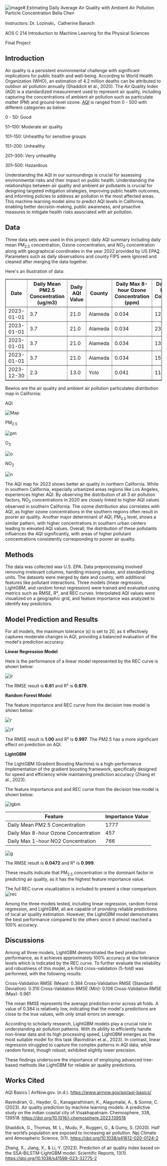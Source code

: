 ![image](https://github.com/user-attachments/assets/b3dec788-0d01-465d-acb8-4ce9e072ee25)# Estimating Daily Average Air Quality with Ambient Air Pollution Particle Concentration
Bella Chen 

Instructors: Dr. Lozinski，Catherine Banach

AOS C 214 Introduction to Machine Learning for the Physical Sciences 

Final Project

## Introduction 
Air quality is a persistent environmental challenge with significant implications for public health and well-being. According to World Health Organization (WHO), an estimation of 4.2 million deaths can be attributed to outdoor air pollution annually (Shaddick et al., 2020). The Air Quality Index (AQI) is a standardized measurement used to represent air quality, including capturing the concentrations of ambient air pollution such as particulate matter (PM) and ground-level ozone. [AQI](https://www.airnow.gov/aqi/aqi-basics/) is ranged from 0 - 500 with different categories as below: 

  0 - 50: Good 
  
  51–100: Moderate air quality 
  
  101–150: Unhealthy for sensitive groups 
  
  151–200: Unhealthy 
  
  201–300: Very unhealthy 
  
  301–500: Hazardous

Understanding the AQI in our surroundings is crucial for assessing environmental risks and their impact on public health. Understanding the relationships between air quality and ambient air pollutants is crucial for designing targeted mitigation strategies, improving public health outcomes, and informing policies to address air pollution in the most affected areas. This machine learning model aims to predict AQI levels in California, enabling better decision-making, public awareness, and proactive measures to mitigate health risks associated with air pollution. 

## Data
Three data sets were used in this project: daily AQI summary including daily mean PM<sub>2.5</sub> concentration, Ozone concentration, and NO<sub>2</sub> concentration along with geographical coordinates in the year 2022 provided by US EPA[2](https://www.epa.gov/outdoor-air-quality-data/download-daily-data). Parameters such as daily observations and county FIPS were ignored and cleaned after merging the data together. 


Here's an illustration of data: 
<table border="1">
  <thead>
    <tr>
      <th>Date</th>
      <th>Daily Mean PM2.5 Concentration (ug/m3)</th>
      <th>Daily AQI Value</th>
      <th>County</th>
      <th>Daily Max 8-hour Ozone Concentration (ppm)</th>
      <th>Daily Max 1-hour NO2 Concentration (ppb)</th>
      <th>Site Latitude</th>
      <th>Site Longitude</th>
    </tr>
  </thead>
  <tbody>
    <tr>
      <td>2023-01-01</td>
      <td>3.7</td>
      <td>21.0</td>
      <td>Alameda</td>
      <td>0.034</td>
      <td>12.8</td>
      <td>37.687526</td>
      <td>-121.784217</td>
    </tr>
    <tr>
      <td>2023-01-01</td>
      <td>3.7</td>
      <td>21.0</td>
      <td>Alameda</td>
      <td>0.034</td>
      <td>23.6</td>
      <td>37.743065</td>
      <td>-122.169935</td>
    </tr>
    <tr>
      <td>2023-01-01</td>
      <td>3.7</td>
      <td>21.0</td>
      <td>Alameda</td>
      <td>0.034</td>
      <td>13.7</td>
      <td>37.814781</td>
      <td>-122.282347</td>
    </tr>
    <tr>
      <td>2023-01-01</td>
      <td>3.7</td>
      <td>21.0</td>
      <td>Alameda</td>
      <td>0.034</td>
      <td>15.3</td>
      <td>37.793624</td>
      <td>-122.263376</td>
    </tr>
    <tr>
      <td>2023-12-30</td>
      <td>2.3</td>
      <td>13.0</td>
      <td>Yolo</td>
      <td>0.041</td>
      <td>11.9</td>
      <td>38.534450</td>
      <td>-121.773400</td>
    </tr>
  </tbody>
</table>

Bewlos are the air quality and ambient air pollution particulates distribution map in California: 

AQI 

![Map](https://github.com/bellac-00/bellac-00.github.io/blob/main/Plots/AQI.png)

PM<sub>2.5</sub> 

![pm](https://github.com/bellac-00/bellac-00.github.io/blob/main/Plots/PM.png)

O<sub>3</sub>

![o](https://github.com/bellac-00/bellac-00.github.io/blob/main/Plots/Ozone.png) 

NO<sub>2</sub>

![n](https://github.com/bellac-00/bellac-00.github.io/blob/main/Plots/NO2.png) 

The AQI map for 2023 shows better air quality in northern California. While in southern California, especially urbanized areas regions like Los Angeles, experiences higher AQI. By observing the distribution of all 3 air pollution factors, NO<sub>2</sub> concentrations in 2020 are closely linked to higher AQI values observed in southern California. The ozone distribution also correlates with AQI, as higher ozone concentrations in the southern regions often result in poorer air quality. Another major determinant of AQI, PM<sub>2.5</sub> level, shows a similar pattern, with higher concentrations in southern urban centers leading to elevated AQI values. Overall, the distribution of these pollutants influences the AQI significantly, with areas of higher pollutant concentrations consistently corresponding to poorer air quality.

## Methods 
The data was collected was U.S. EPA. Data preprocessing involved removing irrelevant columns, handling missing values, and standardizing units. The datasets were merged by date and county, with additional features like pollutant interactions. Three models (linear regression, LightGBM, and random forest regression) were trained and evaluated using metrics such as RMSE, R², and REC curves. Interpolated AQI values were visualized on a geographic grid, and feature importance was analyzed to identify key predictors. 

## Model Prediction and Results 
For all models, the maximum tolerance (ϵ) is set to 20, as it effectively captures moderate changes in AQI, providing a balanced evaluation of the model's prediction accuracy.

**Linear Regression Model** 

Here is the performance of a linear model represented by the REC curve is shown below: 

![lr](https://github.com/bellac-00/bellac-00.github.io/blob/main/Plots/linear_rec.png) 

The RMSE result is **6.61** and R² is **0.879**. 


 
**Random Forest Model**

The feature importance and REC curve from the decision tree model is shown below:

![r](https://github.com/bellac-00/bellac-00.github.io/blob/main/Plots/feature_importance_rf.png) 

![rf](https://github.com/bellac-00/bellac-00.github.io/blob/main/Plots/randomforest.png) 

The RMSE result is **1.00** and R² is **0.997**. 
The PM2.5 has a more significant effect on prediction on AQI. 



**LightGBM**

The LightGBM (Gradient Boosting Machine) is a high-performance implementation of the gradient boosting framework, specifically designed for speed and efficiency while maintaining prediction accuracy (Zhang et al., 2023). 

The feature importance and and REC curve from the decision tree model is shown below:

![lgbm](https://github.com/bellac-00/bellac-00.github.io/blob/main/Plots/lgbm.png)

| Feature                          | Importance Value |
|----------------------------------|------------------|
| Daily Mean PM2.5 Concentration   | 1777             |
| Daily Max 8-hour Ozone Concentration | 457              |
| Daily Max 1-hour NO2 Concentration   | 766              |


![g](https://github.com/bellac-00/bellac-00.github.io/blob/main/Plots/gbm_rec.png)

The RMSE result is **0.0472** and R² is **0.999**. 

These results indicate that PM<sub>2.5</sub> concentration is the dominant factor in predicting air quality, as it has the highest feature importance value.

The full REC curve visualization is included to present a clear comparison. 
![rec](https://github.com/bellac-00/bellac-00.github.io/blob/main/Plots/recs.png) 

Among the three models tested, including linear regression, random forest regression, and LightGBM, all are capable of providing reliable predictions of local air quality estimation. However, the LightGBM model demonstrates the best performance compared to the others since it almost reached a 100% accuracy. 


## Discussions 

Among all three models, LightGBM  demonstrated the best prediction performance, as it achieves approximately 100% accuracy at low tolerance levels which is indicated by the REC curve. To further evaluate the reliability and robustness of this model, a k-fold cross-validation (5-fold) was performed, with the following results:

Cross-Validation RMSE (Mean): 0.384
Cross-Validation RMSE (Standard Deviation): 0.310
Cross-Validation RMSE (Min): 0.106
Cross-Validation RMSE (Max): 0.961

The mean RMSE represents the average prediction error across all folds. A value of 0.384 is relatively low, indicating that the model's predictions are close to the true values, with only small errors on average. 

According to scholarly research, LightGBM models play a crucial role in understanding air pollution patterns. With its ability to efficiently handle non-linear data and its high processing speed, LightGBM emerges as the most suitable model for this task (Ravindiran et al., 2023). In contrast, linear regression struggled to capture the complex patterns in AQI data, while random forest, though robust, exhibited slightly lower precision.

These findings underscore the importance of employing advanced tree-based methods like LightGBM for reliable air quality predictions. 

## Works Cited
AQI Basics | AirNow.gov. (n.d.). https://www.airnow.gov/aqi/aqi-basics/ 

Ravindiran, G., Hayder, G., Kanagarathinam, K., Alagumalai, A., & Sonne, C. (2023). Air quality prediction by machine learning models: A predictive study on the indian coastal city of Visakhapatnam. Chemosphere, 338, 139518. https://doi.org/10.1016/j.chemosphere.2023.139518

Shaddick, G., Thomas, M. L., Mudu, P., Ruggeri, G., & Gumy, S. (2020). Half the world’s population are exposed to increasing air pollution. Npj Climate and Atmospheric Science, 3(1). https://doi.org/10.1038/s41612-020-0124-2

Zhang, X., Jiang, X., & Li, Y. (2023). Prediction of air quality index based on the SSA-BiLSTM-LightGBM model. Scientific Reports, 13(1). https://doi.org/10.1038/s41598-023-32775-2



